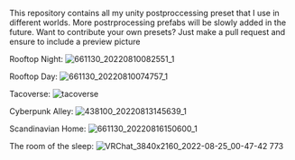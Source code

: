 This repository contains all my unity postproccessing preset that I use in different worlds. More postrprocessing prefabs will be slowly added in the future.
Want to contribute your own presets? Just make a pull request and ensure to include a preview picture

Rooftop Night:
![661130_20220810082551_1](https://user-images.githubusercontent.com/95102992/184495286-2585a68d-d9dc-4725-84e8-5aa5634b6c47.png)

Rooftop Day:
![661130_20220810074757_1](https://user-images.githubusercontent.com/95102992/184495266-7c5350c8-362b-4767-a1ad-d4f2e9015998.png)

Tacoverse:
![tacoverse](https://user-images.githubusercontent.com/95102992/184495339-c8fec808-3381-419e-beff-23c01ddf259f.png)

Cyberpunk Alley:
![438100_20220813145639_1](https://user-images.githubusercontent.com/95102992/184495349-0991943a-4eee-4a32-823d-d10d04cb2bbb.png)

Scandinavian Home:
![661130_20220816150600_1](https://user-images.githubusercontent.com/95102992/184888940-7fb0582c-1ef4-4a01-9a1e-7cdb3e182111.png)

The room of the sleep:
![VRChat_3840x2160_2022-08-25_00-47-42 773](https://user-images.githubusercontent.com/95102992/186538196-4690ad64-95af-4f6d-9d2e-1fb772bfa0d5.png)
